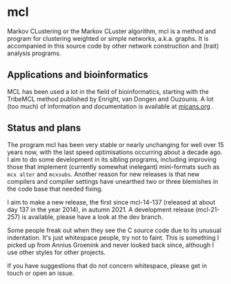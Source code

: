 # mcl
Markov CLustering or the Markov CLuster algorithm, mcl is a method and program
for clustering weighted or simple networks, a.k.a. graphs.  It is accompanied
in this source code by other network construction and (trait) analysis
programs.

## Applications and bioinformatics
MCL has been used a lot in the field of bioinformatics, starting with the TribeMCL
method published by Enright, van Dongen and Ouzounis.
A lot (too much) of information and documentation is available
at [micans.org](http://micans.org/mcl) .

## Status and plans
The program mcl has been very stable or nearly unchanging for well over 15
years now, with the last speed optimisations occurring about a decade ago. I
aim to do some development in its sibling programs, including improving those
that implement (currently somewhat inelegant) mini-formats such as `mcx alter`
and `mcxsubs`. Another reason for new releases is that new compilers and
compiler settings have unearthed two or three blemishes in the code base that
needed fixing.

I aim to make a new release, the first since mcl-14-137 (released at about day 137
in the year 2014), in autumn 2021. A development release (mcl-21-257) is available,
please have a look at the dev branch.

Some people freak out when they see the C source code due to its unusual indentation.
It's just whitespace people, try not to faint. This is something I picked
up from Annius Groenink and never looked back since, although I use other styles
for other projects.

If you have suggestions that do not concern whitespace, please get in touch or
open an issue.


